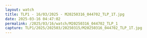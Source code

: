 ```yaml
---
layout: watch
title: TLP1 - 16/03/2025 - M20250316_044702_TLP_1T.jpg
date: 2025-03-16 04:47:02
permalink: /2025/03/16/watch/M20250316_044702_TLP_1
capture: TLP1/2025/202503/20250315/M20250316_044702_TLP_1T.jpg
---
```


